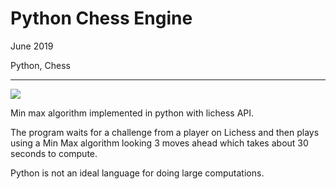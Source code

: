 # Python Chess Engine

June 2019

Python, Chess

---

![](/assets/images/fallback.png)

Min max algorithm implemented in python with lichess API.

The program waits for a challenge from a player on Lichess and then plays using a Min Max algorithm looking 3 moves ahead which takes about 30 seconds to compute.

Python is not an ideal language for doing large computations.
